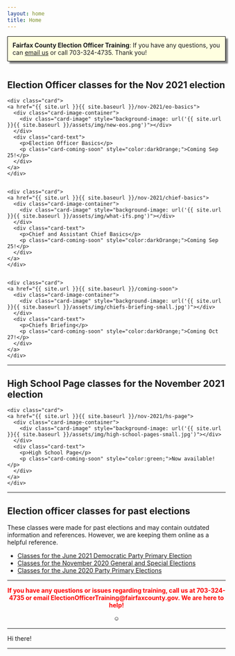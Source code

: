 ```yaml
---
layout: home
title: Home
---
```


<div class="homepage-intro animate__animated animate__pulse" style="margin:1em auto; display:none;">
    Welcome to the Election Officer Training website!
</div>

<p style="
    background: lightyellow;
    padding: 0.8em;
    box-shadow: 5px 5px 3px grey;
    border-radius: 1px;
    border: 1px solid black;
    margin-bottom: 3em;
"><strong>Fairfax County Election Officer Training</strong>: If you have any questions, you can <a href="mailto:ElectionOfficerTraining@fairfaxcounty.gov">email us</a> or call 703-324-4735. Thank you!</p>

<h2>Election Officer classes for the Nov 2021 election</h2>


<div class="cards">

    <div class="card">
    <a href="{{ site.url }}{{ site.baseurl }}/nov-2021/eo-basics">
      <div class="card-image-container">
        <div class="card-image" style="background-image: url('{{ site.url }}{{ site.baseurl }}/assets/img/new-eos.png')"></div>
      </div>
      <div class="card-text">
        <p>Election Officer Basics</p>
        <p class="card-coming-soon" style="color:darkOrange;">Coming Sep 25!</p>
      </div>
    </a>
    </div>


    <div class="card">
    <a href="{{ site.url }}{{ site.baseurl }}/nov-2021/chief-basics">
      <div class="card-image-container">
        <div class="card-image" style="background-image: url('{{ site.url }}{{ site.baseurl }}/assets/img/what-ifs.png')"></div>
      </div>
      <div class="card-text">
        <p>Chief and Assistant Chief Basics</p>
        <p class="card-coming-soon" style="color:darkOrange;">Coming Sep 25!</p>
      </div>
    </a>
    </div>


    <div class="card">
    <a href="{{ site.url }}{{ site.baseurl }}/coming-soon">
      <div class="card-image-container">
        <div class="card-image" style="background-image: url('{{ site.url }}{{ site.baseurl }}/assets/img/chiefs-briefing-small.jpg')"></div>
      </div>
      <div class="card-text">
        <p>Chiefs Briefing</p>
        <p class="card-coming-soon" style="color:darkOrange;">Coming Oct 27!</p>
      </div>
    </a>
    </div>

</div>

---

<h2>High School Page classes for the November 2021 election</h2>

<div class="cards">

    <div class="card">
    <a href="{{ site.url }}{{ site.baseurl }}/nov-2021/hs-page">
      <div class="card-image-container">
        <div class="card-image" style="background-image: url('{{ site.url }}{{ site.baseurl }}/assets/img/high-school-pages-small.jpg')"></div>
      </div>
      <div class="card-text">
        <p>High School Page</p>
        <p class="card-coming-soon" style="color:green;">Now available!</p>
      </div>
    </a>
    </div>

</div>

---

## Election officer classes for past elections

These classes were made for past elections and may contain outdated information and references. However, we are keeping them online as a helpful reference.

- [Classes for the June 2021 Democratic Party Primary Election]({{site.url}}{{site.baseurl}}/jun-2021)
- [Classes for the November 2020 General and Special Elections]({{site.url}}{{site.baseurl}}/nov-2020)
- [Classes for the June 2020 Party Primary Elections]({{site.url}}{{site.baseurl}}/jun-2020)

---


<p style="text-align: center; font-weight:bold;"><span style="color:#FF0000;">If you have any questions or issues regarding training, call us at 703-324-4735 or
 email ElectionOfficerTraining@fairfaxcounty.gov. We are here to help!</span></p>





<div style="display: flex;justify-content: center;">
    <button onclick="hideDIV()" style="
    background: transparent;
    /* color: transparent; */
    border: 0;
">☺</button>
</div>

<script>
function hideDIV() {
  var x = document.getElementById("hideText");
  if (x.style.display === "none") {
    x.style.display = "block";
  } else {
    x.style.display = "none";
  }
}
</script>

<div id="hideText">

<hr />

Hi there!

<hr />




</div>
